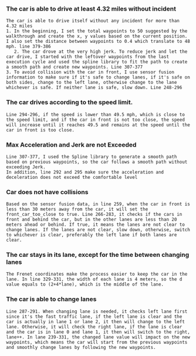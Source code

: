### The car is able to drive at least 4.32 miles without incident
    The car is able to drive itself without any incident for more than 4.32 miles
    1. In the beginning, I set the total waypoints to 50 suggested by the walkthrough and create the x, y values based on the current position. I also set the distance between waypoints to 0.4 which translate to 48 mph. line 379-386
       2. The car drove at the very high jerk. To reduce jerk and let the car drive, I started with the leftover waypoints from the last execution cycle and used the spline library to fit the path to create a smooth path and create new waypoints. Line 307-377
    3. To avoid collision with the car in front, I use sensor fusion information to make sure if it's safe to change lanes, if it's safe on both sides, change to the left lane, otherwise change to the lane whichever is safe. If neither lane is safe, slow down. Line 248-296
### The car drives according to the speed limit.
    Line 294-296, if the speed is lower than 49.5 mph, which is close to the speed limit, and if the car in front is not too close, the speed will increase until it reaches 49.5 and remains at the speed until the car in front is too close.
### Max Acceleration and Jerk are not Exceeded
    Line 307-377, I used the Spline library to generate a smooth path based on previous waypoints, so the car follows a smooth path without exceeding Jerk. 
    In addition, line 292 and 295 make sure the acceleration and deceleration does not exceed the comfortable level
### Car does not have collisions
    Based on the sensor fusion data, in line 259, when the car in front is less than 30 meters away from the car, it will set the front_car_too_close to true. Line 266-283, it checks if the cars in front and behind the car, but in the other lanes are less than 20 meters ahead or behind. If true, it means the lanes are not clear to change lanes. If the lanes are not clear, slow down, otherwise, switch to whichever is clear, preferably the left lane if both lanes are clear.
### The car stays in its lane, except for the time between changing lanes
    The Frenet coordinates make the process easier to keep the car in the lane. In line 329-331, the width of each lane is 4 meters, so the d value equals to (2+4*lane), which is the middle of the lane.
### The car is able to change lanes
    Line 287-291. When changing lane is needed, it checks left lane first since it's the fast traffic lane, if the left lane is clear and the car is actually in lane 1 or lane 2, it then will change to the left lane. Otherwise, it will check the right lane, if the lane is clear and the car is in lane 0 and lane 1, it then will switch to the right, lane++. In lane 239-331, the changed lane value will impact on the new waypoints, which means the car will start from the previous waypoints and smoothly change lanes by following the new waypoints.